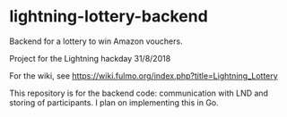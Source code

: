 # lightning-lottery-backend
Backend for a lottery to win Amazon vouchers.

Project for the Lightning hackday 31/8/2018

For the wiki, see https://wiki.fulmo.org/index.php?title=Lightning_Lottery

This repository is for the backend code: communication with LND and storing of participants.
I plan on implementing this in Go.


